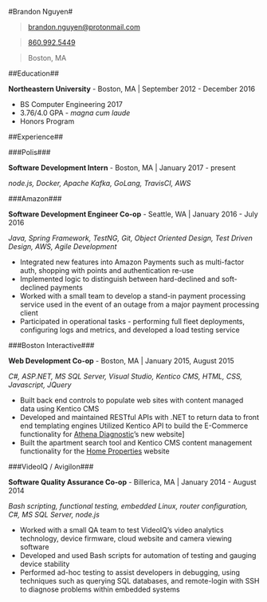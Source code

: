 #Brandon Nguyen#
> [brandon.nguyen@protonmail.com](mailto:brandon.nguyen@protonmail.com)

> [860.992.5449](tel:8609925449)

> Boston, MA

##Education##

**Northeastern University** - Boston, MA | September 2012 - December 2016

* BS Computer Engineering 2017
* 3.76/4.0 GPA - *magna cum laude*
* Honors Program

##Experience##

###Polis###

**Software Development Intern** - Boston, MA | January 2017 - present

*node.js, Docker, Apache Kafka, GoLang, TravisCI, AWS*

###Amazon###

**Software Development Engineer Co-op** - Seattle, WA | January 2016 - July 2016

*Java, Spring Framework, TestNG, Git, 	Object	Oriented	Design,	Test	Driven	Design,	AWS, Agile Development*

* Integrated new features into Amazon Payments such as multi-factor auth, shopping with points and authentication re-use
* Implemented logic to distinguish between hard-declined and soft-declined payments
* Worked with a small team to develop a stand-in payment processing service used in the event of an outage from a major payment processing client
* Participated in operational tasks - performing full fleet deployments, configuring logs and metrics, and developed a load testing service

###Boston Interactive###

**Web Development Co-op** - Boston, MA | January 2015, August 2015

*C#,	ASP.NET,	MS	SQL	Server,	Visual	Studio,	Kentico	CMS,	HTML,	CSS,	Javascript,	JQuery*

* Built	back	end	controls	to	populate	web	sites	with	content	managed	data	using	Kentico	CMS
* Developed and	maintained	RESTful	APIs	with	.NET	to	return	data	to	front	end	templating	engines
Utilized	Kentico	API	to	build	the	E-Commerce	functionality	for	[Athena	Diagnostic](athenadiagnostics.com)’s	new	website]
* Built the apartment search tool and Kentico CMS content management functionality for the [Home Properties](https://www.homeproperties.com/) website

###VideoIQ / Avigilon###

**Software Quality Assurance Co-op** - Billerica, MA | January 2014 - August 2014

*Bash scripting,	functional	testing,	embedded	Linux,	router	configuration,	C#,	MS	SQL	Server,	node.js*

* Worked with a small QA team to test	VideoIQ’s	video	analytics	technology,	device	firmware,	cloud	website	and	camera	viewing	software
* Developed	and	used	Bash	scripts	for	automation	of	testing	and	gauging	device	stability	
* Performed	ad-hoc	testing	to	assist	developers	in	debugging,	using	techniques	such	as	querying	SQL	databases,	and	remote-login	with	SSH	to	diagnose	problems	within	embedded	systems


